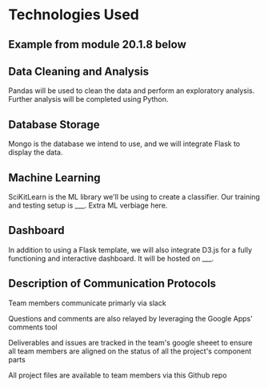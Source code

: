 # Technologies Used

## Example from module 20.1.8 below

## Data Cleaning and Analysis

Pandas will be used to clean the data and perform an exploratory analysis. Further analysis will be completed using Python.

## Database Storage

Mongo is the database we intend to use, and we will integrate Flask to display the data.

## Machine Learning

SciKitLearn is the ML library we'll be using to create a classifier. Our training and testing setup is ___. Extra ML verbiage here.

## Dashboard

In addition to using a Flask template, we will also integrate D3.js for a fully functioning and interactive dashboard. It will be hosted on ___.

## Description of Communication Protocols

Team members communicate primarly via slack

Questions and comments are also relayed by leveraging the Google Apps' comments tool

Deliverables and issues are tracked in the team's google sheeet to ensure all team members are aligned on the status of all the project's component parts

All project files are available to team members via this Github repo
